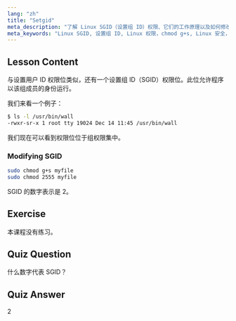 ```yaml
---
lang: "zh"
title: "Setgid"
meta_description: "了解 Linux SGID（设置组 ID）权限、它们的工作原理以及如何修改它们。理解这个关键的 Linux 安全概念。"
meta_keywords: "Linux SGID, 设置组 ID, Linux 权限，chmod g+s, Linux 安全，Linux 初学者，Linux 教程"
---
```


## Lesson Content

与设置用户 ID 权限位类似，还有一个设置组 ID（SGID）权限位。此位允许程序以该组成员的身份运行。

我们来看一个例子：

```bash
$ ls -l /usr/bin/wall
-rwxr-sr-x 1 root tty 19024 Dec 14 11:45 /usr/bin/wall
```

我们现在可以看到权限位位于组权限集中。

### Modifying SGID

```bash
sudo chmod g+s myfile
sudo chmod 2555 myfile
```

SGID 的数字表示是 2。

## Exercise

本课程没有练习。

## Quiz Question

什么数字代表 SGID？

## Quiz Answer

2
